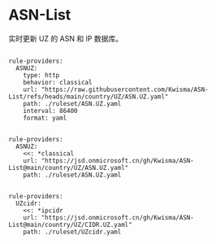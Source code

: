 
# ASN-List

实时更新 UZ 的 ASN 和 IP 数据库。

<pre><code class="language-javascript">
rule-providers:
  ASNUZ:
    type: http
    behavior: classical
    url: "https://raw.githubusercontent.com/Kwisma/ASN-List/refs/heads/main/country/UZ/ASN.UZ.yaml"
    path: ./ruleset/ASN.UZ.yaml
    interval: 86400
    format: yaml
</code></pre>

<pre><code class="language-javascript">
rule-providers:
  ASNUZ:
    <<: *classical
    url: "https://jsd.onmicrosoft.cn/gh/Kwisma/ASN-List@main/country/UZ/ASN.UZ.yaml"
    path: ./ruleset/ASN.UZ.yaml
</code></pre>

<pre><code class="language-javascript">
rule-providers:
  UZcidr:
    <<: *ipcidr
    url: "https://jsd.onmicrosoft.cn/gh/Kwisma/ASN-List@main/country/UZ/CIDR.UZ.yaml"
    path: ./ruleset/UZcidr.yaml
</code></pre>